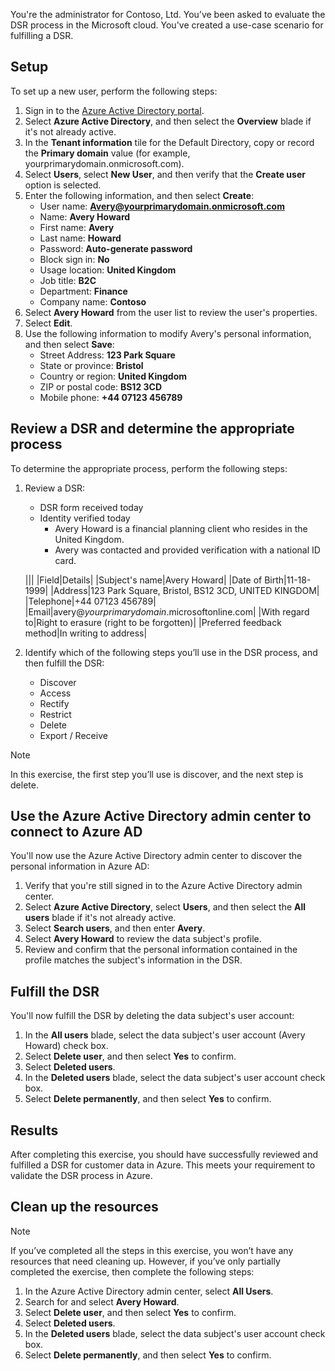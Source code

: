 You're the administrator for Contoso, Ltd. You’ve been asked to evaluate the DSR process in the Microsoft cloud. You've created a use-case scenario for fulfilling a DSR.

## Setup

To set up a new user, perform the following steps:

1. Sign in to the [Azure Active Directory portal](https://aad.portal.azure.com).
2. Select **Azure Active Directory**, and then select the **Overview** blade if it's not already active.  
3. In the **Tenant information** tile for the Default Directory, copy or record the **Primary domain** value (for example, yourprimarydomain.onmicrosoft.com).
4. Select **Users**, select **New User**, and then verify that the **Create user** option is selected.
5. Enter the following information, and then select **Create**:
   - User name: **Avery@yourprimarydomain.onmicrosoft.com**
   - Name: **Avery Howard**
   - First name: **Avery**
   - Last name: **Howard**
   - Password: **Auto-generate password**
   - Block sign in: **No**
   - Usage location: **United Kingdom**
   - Job title: **B2C**
   - Department: **Finance**
   - Company name: **Contoso**
6. Select **Avery Howard** from the user list to review the user's properties.
7. Select **Edit**.
8. Use the following information to modify Avery's personal information, and then select **Save**:
   - Street Address: **123 Park Square**
   - State or province: **Bristol**
   - Country or region: **United Kingdom**
   - ZIP or postal code: **BS12 3CD**
   - Mobile phone: **+44 07123 456789**

## Review a DSR and determine the appropriate process

To determine the appropriate process, perform the following steps:

1. Review a DSR:

   - DSR form received today
   - Identity verified today
     - Avery Howard is a financial planning client who resides in the United Kingdom.
     - Avery was contacted and provided verification with a national ID card.

    |||
    |Field|Details|
    |Subject's name|Avery Howard|
    |Date of Birth|11-18-1999|
    |Address|123 Park Square, Bristol, BS12 3CD, UNITED KINGDOM|
    |Telephone|+44 07123 456789|
    |Email|avery@_yourprimarydomain_.microsoftonline.com|
    |With regard to|Right to erasure (right to be forgotten)|
    |Preferred feedback method|In writing to address|

1. Identify which of the following steps you’ll use in the DSR process, and then fulfill the DSR:

    - Discover
    - Access
    - Rectify
    - Restrict
    - Delete
    - Export / Receive

> [!NOTE]
> In this exercise, the first step you’ll use is discover, and the next step is delete.

## Use the Azure Active Directory admin center to connect to Azure AD

You'll now use the Azure Active Directory admin center to discover the personal information in Azure AD:

1. Verify that you're still signed in to the Azure Active Directory admin center.
1. Select **Azure Active Directory**, select **Users**, and then select the **All users** blade if it's not already active.  
1. Select **Search users**, and then enter **Avery**.  
1. Select **Avery Howard** to review the data subject's profile.
1. Review and confirm that the personal information contained in the profile matches the subject's information in the DSR.

## Fulfill the DSR

You'll now fulfill the DSR by deleting the data subject's user account:

1. In the **All users** blade, select the data subject's user account (Avery Howard) check box.  
1. Select **Delete user**, and then select **Yes** to confirm.
1. Select **Deleted users**.
1. In the **Deleted users** blade, select the data subject's user account check box.
1. Select **Delete permanently**, and then select **Yes** to confirm.

## Results

After completing this exercise, you should have successfully reviewed and fulfilled a DSR for customer data in Azure. This meets your requirement to validate the DSR process in Azure.

## Clean up the resources

> [!NOTE]
> If you’ve completed all the steps in this exercise, you won’t have any resources that need cleaning up. However, if you’ve only partially completed the exercise, then complete the following steps:

1. In the Azure Active Directory admin center, select **All Users**.
1. Search for and select **Avery Howard**.
1. Select **Delete user**, and then select **Yes** to confirm.
1. Select **Deleted users**.
1. In the **Deleted users** blade, select the data subject's user account check box.
1. Select **Delete permanently**, and then select **Yes** to confirm.